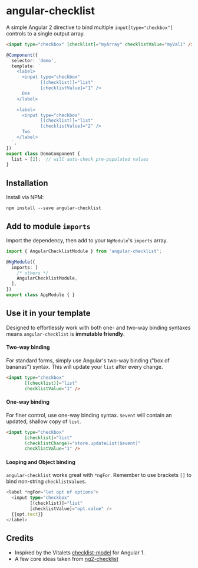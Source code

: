 # angular-checklist

A simple Angular 2 directive to bind multiple `input[type="checkbox"]` controls
to a single output array.


```html
<input type="checkbox" [checklist]="myArray" checklistValue="myVal1" />
```


```ts
@Component({
  selector: 'demo',
  template: `
    <label>
      <input type="checkbox"
             [(checklist)]="list"
             [checklistValue]="1" />
      One
    </label>

    <label>
      <input type="checkbox"
             [(checklist)]="list"
             [checklistValue]="2" />
      Two
    </label>
  `,
})
export class DemoComponent {
  list = [2];  // will auto-check pre-populated values
}
```


## Installation

Install via NPM:

```
npm install --save angular-checklist
```



## Add to module `imports`

Import the dependency, then add to your `NgModule`'s `imports` array.

```ts
import { AngularChecklistModule } from 'angular-checklist';

@NgModule({
  imports: [
    /* others */
    AngularChecklistModule,
  ],
})
export class AppModule { }
```



## Use it in your template

Designed to effortlessly work with both one- and two-way binding syntaxes means
`angular-checklist` is **immutable friendly**.


#### Two-way binding

For standard forms, simply use Angular's two-way binding ("box of bananas")
syntax. This will update your `list` after every change.

```html
<input type="checkbox"
       [(checklist)]="list"
       checklistValue="1" />
```


#### One-way binding

For finer control, use one-way binding syntax. `$event` will contain an
updated, shallow copy of `list`.

```html
<input type="checkbox"
       [checklist]="list"
       (checklistChange)="store.updateList($event)"
       checklistValue="1" />
```


#### Looping and Object binding

`angular-checklist` works great with `*ngFor`. Remember to use brackets `[]` to
bind non-string `checklistValue`s.

```ts
<label *ngFor="let opt of options">
  <input type="checkbox"
         [(checklist)]="list"
         [checklistValue]="opt.value" />
  {{opt.text}}
</label>
```


## Credits

- Inspired by the Vitalets [checklist-model](https://vitalets.github.io/checklist-model/) for Angular 1.
- A few core ideas taken from [ng2-checklist](https://github.com/amaanm/ng2-checklist)